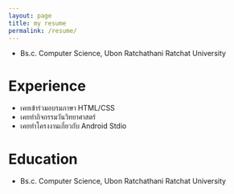 ```yaml
---
layout: page
title: my resume
permalink: /resume/
---
```

- Bs.c. Computer Science, Ubon Ratchathani Ratchat University
# Experience
- เคยเข้าร่วมอบรมภาษา HTML/CSS
- เคยทำกิจกรรมวันวิทยาศาสตร์
- เคยทำโครงงานเกี่ยวกับ Android Stdio


# Education
- Bs.c. Computer Science, Ubon Ratchathani Ratchat University


